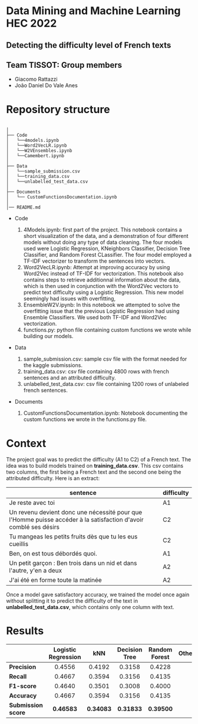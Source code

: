 # Data Mining and Machine Learning HEC 2022
## Detecting the difficulty level of French texts


## Team TISSOT: Group members
* Giacomo Rattazzi
* João Daniel Do Vale Anes 



# Repository structure 
```

│
├── Code
│   └──4models.ipynb
│   └──Word2VecLR.ipynb
│   └──W2VEnsembles.ipynb
│   └──Camembert.ipynb
│
├── Data
│   └──sample_submission.csv
│   └──training_data.csv
│   └──unlabelled_test_data.csv 
│ 
├── Documents
│   └── CustomFunctionsDocumentation.ipynb
│ 
│── README.md
```

* Code
  1. 4Models.ipynb: first part of the project. This notebook contains a short visualization of the data, and a demonstration of four different models without doing any type of data cleaning. The four models used were Logistic Regression, KNeighbors Classifier, Decision Tree Classifier, and Random Forest CLassifier. The four model employed a TF-IDF vectorizer to transform the sentences into vectors. 
  2. Word2VecLR.ipynb: Attempt at improving accuracy by using Word2Vec instead of TF-IDF for vectorization. This notebook also contains steps to retrieve additionnal information about the data, which is then used in conjunction with the Word2Vec vectors to predict text difficulty using a Logistic Regression. This new model seemingly had issues with overfitting,
  3. EnsembleW2V.ipynb: In this notebook we attempted to solve the overfitting issue that the previous Logistic Regression had using Ensemble Classifiers. We used both TF-IDF and Word2Vec vectorization.
  4. functions.py: python file containing custom functions we wrote while building our models.

* Data
  1. sample_submission.csv: sample csv file with the format needed for the kaggle submissions.
  2. training_data.csv: csv file containing 4800 rows with french sentences and an attributed difficulty.
  3. unlabelled_test_data.csv: csv file containing 1200 rows of unlabeled french sentences.

* Documents
  1. CustomFunctionsDocumentation.ipynb: Notebook documenting the custom functions we wrote in the functions.py file.

# Context 

The project goal was to predict the difficulty (A1 to C2) of a French text. The idea was to build models trained on **training_data.csv**. This csv contains two columns, the first being a French text and the second one being the attributed difficulty. Here is an extract:

| sentence  | difficulty |
| ------------- | ------------- |
| Je reste avec toi |  A1 |
| Un revenu devient donc une nécessité pour que l'Homme puisse accéder à la satisfaction d'avoir comblé ses désirs |  C2 |
| Tu mangeas les petits fruits dès que tu les eus cueillis | C2 | 
| Ben, on est tous débordés quoi. |  A1 | 
| Un petit garçon : Ben trois dans un nid et dans l'autre, y'en a deux | A2 | 
| J'ai été en forme toute la matinée | A2  | 

Once a model gave satisfactory accuracy, we trained the model once again without splitting it to predict the difficulty of the text in **unlabelled_test_data.csv**, which contains only one column with text. 





# Results
| | Logistic Regression  | kNN | Decision Tree | Random Forest | Other |
| ------------- | :-------------: | :-------------: | :-------------: | :-------------: | :-------------: | 
| **Precision**         | 0.4556 | 0.4192 | 0.3158 | 0.4228 |
| **Recall**            | 0.4667 | 0.3594 | 0.3156 | 0.4135 |
| **F1-score**          | 0.4640 | 0.3501 | 0.3008 | 0.4000 |
| **Accuracy**          | 0.4667 | 0.3594 | 0.3156 | 0.4135 |
| **Submission score**  | **0.46583** | **0.34083** | **0.31833** | **0.39500** |








